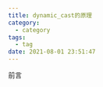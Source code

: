 ```yaml
---
title: dynamic_cast的原理
category:
  - category
tags:
  - tag
date: 2021-08-01 23:51:47
---
```


前言
<!-- more -->
